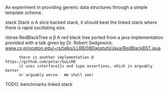 An experiment in providing generic data structures through a simple template scheme.

  stack   Stack α
          A slice backed stack, it should beat the linked stack where 
		  there is rapid oscillating size. 

  rbtree  RedBlackTree α β
		  A red black tree ported from a java implementation provided with
          a talk given by Dr. Robert Sedgewick.
		  www.cs.princeton.edu/~rs/talks/LLRB/08Dagstuhl/Java/RedBlackBST.java

		  there is another implementation @ https://github.com/petar/GoLLRB
		  it uses interface{}s and type assertions, which is arguably better
		  or arguably worse.  We shall see!



TODO: 
	  benchmarks
	  linked stack



